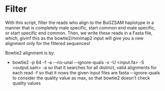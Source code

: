 # Filter
With this script, filter the reads who align to the BuGZSAM haplotype in a manner that is completely male specific, start common end male specific, or start specific end common.
Then, we write these reads in a Fasta file, which, givinf this as the  bowtie2/minimap2 input will give you a new alignment only for the filtered sequences!

Bowtie2 alignment is by:
- bowtie2 -p 64 -f -a --no-unal --ignore-quals -x <indexprefix> -U <input.fa> -S <output.sam>
        -a so that it searches for all distinct, valid alignments for each read
        -f so that it nows the given input files are fasta
        --ignore-quals to consider the quality value as max, so that bowtie2 doesn't check quality values
